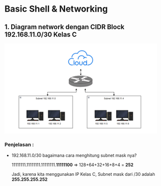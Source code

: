 # Basic Shell & Networking

## 1. Diagram network dengan CIDR Block 192.168.11.0/30 Kelas C
![alt text](https://github.com/mochamadrere/devops23-dumbways-mochamadrere/blob/main/pict/diagram%20network%20cidr%20blok%2030.png?raw=true)

### Penjelasan :
- 192.168.11.0/30 bagaimana cara menghitung subnet mask nya?


  11111111.11111111.11111111.**11111100**  => 128+64+32+16+8+4 = **252**

  Jadi, karena kita menggunakan IP Kelas C, Subnet mask dari /30 adalah **255.255.255.252**


